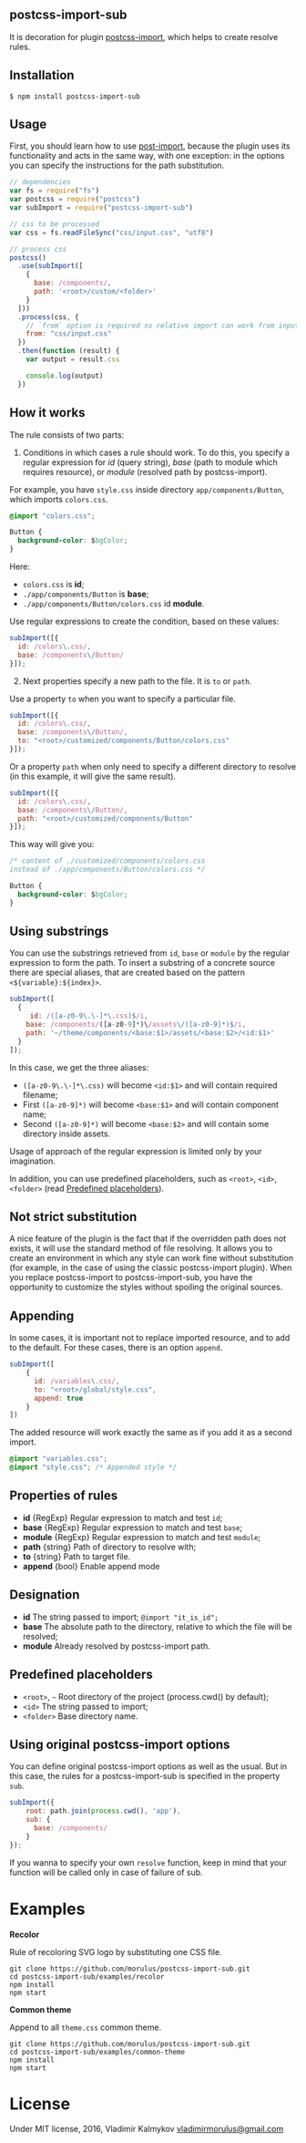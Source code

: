 postcss-import-sub
--

It is decoration for plugin [postcss-import](https://github.com/postcss/postcss-import), which helps to create resolve rules.

## Installation

```shell
$ npm install postcss-import-sub
```

## Usage

First, you should learn how to use [post-import](https://github.com/postcss/postcss-import), because the plugin uses its functionality and acts in the same way, with one exception: in the options you can specify the instructions for the path substitution.
```js
// dependencies
var fs = require("fs")
var postcss = require("postcss")
var subImport = require("postcss-import-sub")

// css to be processed
var css = fs.readFileSync("css/input.css", "utf8")

// process css
postcss()
  .use(subImport([
    {
      base: /components/,
      path: '<root>/custom/<folder>'
    }
  ]))
  .process(css, {
    // `from` option is required so relative import can work from input dirname
    from: "css/input.css"
  })
  .then(function (result) {
    var output = result.css

    console.log(output)
  })
```

## How it works

The rule consists of two parts:

1. Conditions in which cases a rule should work. To do this, you specify a regular expression for _id_ (query string), _base_ (path to module which requires resource), or _module_ (resolved path by postcss-import).

For example, you have `style.css` inside directory `app/components/Button`, which imports `colors.css`.

```css
@import "colors.css";

Button {
  background-color: $bgColor;
}
```

Here:
- `colors.css` is __id__;
- `./app/components/Button` is __base__;
- `./app/components/Button/colors.css` id __module__.

Use regular expressions to create the condition, based on these values:

```js
subImport([{
  id: /colors\.css/,
  base: /components\/Button/
}]);
```

2. Next properties specify a new path to the file. It is `to` or `path`.

Use a property `to` when you want to specify a particular file.
```js
subImport([{
  id: /colors\.css/,
  base: /components\/Button/,
  to: "<root>/customized/components/Button/colors.css"
}]);
```

Or a property `path` when only need to specify a different directory to resolve (in this example, it will give the same result).
```js
subImport([{
  id: /colors\.css/,
  base: /components\/Button/,
  path: "<root>/customized/components/Button"
}]);
```

This way will give you:
```css
/* content of ./customized/components/colors.css
instead of ./app/components/Button/colors.css */

Button {
  background-color: $bgColor;
}
```

## Using substrings

You can use the substrings retrieved from `id`, `base` or `module` by the regular expression to form the path. To insert a substring of a concrete source there are special aliases, that are created based on the pattern `<${variable}:${index}>`.

```js
subImport([
  {
     id: /([a-z0-9\.\-]*\.css)$/i,
    base: /components/([a-z0-9]*)\/assets\/([a-z0-9]*)$/i,
    path: '~/theme/components/<base:$1>/assets/<base:$2>/<id:$1>'
  }
]);
```

In this case, we get the three aliases:
- `([a-z0-9\.\-]*\.css)` will become `<id:$1>` and will contain required filename;
- First `([a-z0-9]*)` will become `<base:$1>` and will contain component name;
- Second `([a-z0-9]*)` will become `<base:$2>` and will contain some directory inside assets.

Usage of approach of the regular expression is limited only by your imagination.

In addition, you can use predefined placeholders, such as `<root>`, `<id>`, `<folder>` (read [Predefined placeholders](#Predefined-Placeholders)).


## Not strict substitution

A nice feature of the plugin is the fact that if the overridden path does not exists, it will use the standard method of file resolving. It allows you to create an environment in which any style can work fine without substitution (for example, in the case of using the classic postcss-import plugin). When you replace postcss-import to postcss-import-sub, you have the opportunity to customize the styles without spoiling the original sources.

## Appending

In some cases, it is important not to replace imported resource, and to add to the default. For these cases, there is an option `append`.

```js
subImport([
    {
      id: /variables\.css/,
      to: "<root>/global/style.css",
      append: true
    }
])
```

The added resource will work exactly the same as if you add it as a second import.

```css
@import "variables.css";
@import "style.css"; /* Appended style */
```

## Properties of rules

- __id__ {RegExp} Regular expression to match and test `id`;
- __base__ {RegExp} Regular expression to match and test `base`;
- __module__ {RegExp} Regular expression to match and test `module`;
- __path__ {string} Path of directory to resolve with;
- __to__ {string} Path to target file.
- __append__ {bool} Enable append mode

## Designation

- __id__ The string passed to import; `@import "it_is_id";`
- __base__ The absolute path to the directory, relative to which the file will be resolved;
- __module__ Already resolved by postcss-import path.

## Predefined placeholders

- `<root>`, `~` Root directory of the project (process.cwd() by default);
- `<id>` The string passed to import;
- `<folder>` Base directory name.

## Using original postcss-import options

You can define original postcss-import options as well as the usual. But in this case, the rules for a postcss-import-sub is specified in the property `sub`.

```js
subImport({
    root: path.join(process.cwd(), 'app'),
    sub: {
      base: /components/
    }
});
```

If you wanna to specify your own `resolve` function, keep in mind that your function will be called only in case of failure of sub.

# Examples

__Recolor__

Rule of recoloring SVG logo by substituting one CSS file.

```shell
git clone https://github.com/morulus/postcss-import-sub.git
cd postcss-import-sub/examples/recolor
npm install
npm start
```

__Common theme__

Append to all `theme.css` common theme.

```shell
git clone https://github.com/morulus/postcss-import-sub.git
cd postcss-import-sub/examples/common-theme
npm install
npm start
```

# License

Under MIT license, 2016, Vladimir Kalmykov <vladimirmorulus@gmail.com>
